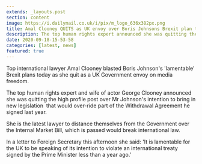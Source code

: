 ```yaml
---
extends: _layouts.post
section: content
image: https://i.dailymail.co.uk/i/pix/m_logo_636x382px.png 
title: Amal Clooney QUITS as UK envoy over Boris Johnsons Brexit plan to break international law 
description: The top human rights expert announced she was quitting the high profile post over Mr Johnsons intention to bring in new legislation  that would over-ride part of the Withdrawal Agreement. 
date: 2020-09-18-15-53-58 
categories: [latest, news] 
featured: true 
--- 
```

Top international lawyer Amal Clooney blasted Boris Johnson's 'lamentable' Brexit plans today as she quit as a UK Government envoy on media freedom.

The top human rights expert and wife of actor George Clooney announced she was quitting the high profile post over Mr Johnson's intention to bring in new legislation  that would over-ride part of the Withdrawal Agreement he signed last year.

She is the latest lawyer to distance themselves from the Government over the Internal Market Bill, which is passed would break international law.

In a letter to Foreign Secretary this afternoon she said: 'It is lamentable for the UK to be speaking of its intention to violate an international treaty signed by the Prime Minister less than a year ago.'

